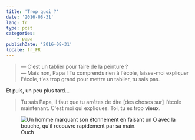 ```yaml
---
title: 'Trop quoi ?'
date: '2016-08-31'
lang: fr
type: post
categories:
    - papa
publishDate: '2016-08-31'
locale: fr_FR
---
```


> — C'est un tablier pour faire de la peinture ?  
> — Mais non, Papa ! Tu comprends rien à l'école, laisse-moi expliquer l'école, t'es trop grand pour mettre un tablier, tu sais pas.

Et puis, un peu plus tard…

<!-- more -->

> Tu sais Papa, il faut que tu arrêtes de dire [des choses sur] l'école maintenant. C'est moi qui expliques. Toi, tu es trop **vieux**.

<figure>
  <img src="{{ page.url }}ouch.gif" alt="Un homme marquant son étonnement en faisant un O avec la bouche, qu'il recouvre rapidement par sa main."/>
  <figcaption>Ouch</figcaption>
</figure>
